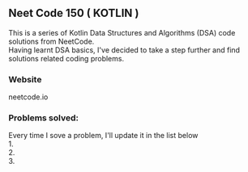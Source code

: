 ## Neet Code 150 ( KOTLIN )
This is a series of Kotlin Data Structures and Algorithms (DSA) code solutions from NeetCode. <br/>
Having learnt DSA basics, I've decided to take a step further and find solutions related coding problems.

### Website
neetcode.io

### Problems solved:
Every time I sove a problem, I'll update it in the list below <br/>
1.<br/>
2.<br/>
3.<br/>

